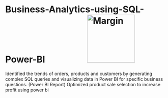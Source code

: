 #  Business-Analytics-using-SQL-Power-BI  &nbsp;&nbsp;&nbsp;&nbsp;&nbsp;&nbsp;&nbsp;&nbsp;&nbsp;&nbsp;&nbsp;&nbsp;&nbsp;&nbsp;&nbsp;&nbsp;&nbsp;&nbsp;     <img src="https://media.giphy.com/media/3oKIPEqDGUULpEU0aQ/giphy.gif" alt="Margin" width="150"/>  
Identified the trends of orders, products and customers by generating complex SQL queries and visualizing data in Power BI for specific business questions. (Power BI Report)
Optimized product sale selection to increase profit using power bi




